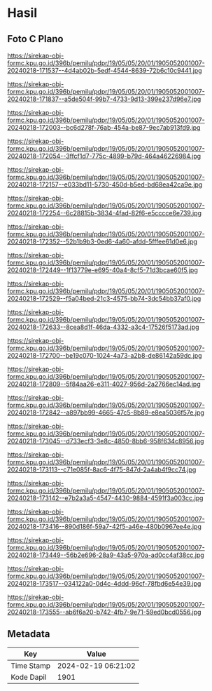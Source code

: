 # Hasil

## Foto C Plano

https://sirekap-obj-formc.kpu.go.id/396b/pemilu/pdpr/19/05/05/20/01/1905052001007-20240218-171537--4d4ab02b-5edf-4544-8639-72b6c10c9441.jpg

https://sirekap-obj-formc.kpu.go.id/396b/pemilu/pdpr/19/05/05/20/01/1905052001007-20240218-171837--a5de504f-99b7-4733-9d13-399e237d96e7.jpg

https://sirekap-obj-formc.kpu.go.id/396b/pemilu/pdpr/19/05/05/20/01/1905052001007-20240218-172003--bc6d278f-76ab-454a-be87-9ec7ab913fd9.jpg

https://sirekap-obj-formc.kpu.go.id/396b/pemilu/pdpr/19/05/05/20/01/1905052001007-20240218-172054--3ffcf1d7-775c-4899-b79d-464a46226984.jpg

https://sirekap-obj-formc.kpu.go.id/396b/pemilu/pdpr/19/05/05/20/01/1905052001007-20240218-172157--e033bd11-5730-450d-b5ed-bd68ea42ca9e.jpg

https://sirekap-obj-formc.kpu.go.id/396b/pemilu/pdpr/19/05/05/20/01/1905052001007-20240218-172254--6c28815b-3834-4fad-82f6-e5cccce6e739.jpg

https://sirekap-obj-formc.kpu.go.id/396b/pemilu/pdpr/19/05/05/20/01/1905052001007-20240218-172352--52b1b9b3-0ed6-4a60-afdd-5fffee61d0e6.jpg

https://sirekap-obj-formc.kpu.go.id/396b/pemilu/pdpr/19/05/05/20/01/1905052001007-20240218-172449--1f13779e-e695-40a4-8cf5-71d3bcae60f5.jpg

https://sirekap-obj-formc.kpu.go.id/396b/pemilu/pdpr/19/05/05/20/01/1905052001007-20240218-172529--f5a04bed-21c3-4575-bb74-3dc54bb37af0.jpg

https://sirekap-obj-formc.kpu.go.id/396b/pemilu/pdpr/19/05/05/20/01/1905052001007-20240218-172633--8cea8d1f-46da-4332-a3c4-17526f5173ad.jpg

https://sirekap-obj-formc.kpu.go.id/396b/pemilu/pdpr/19/05/05/20/01/1905052001007-20240218-172700--be19c070-1024-4a73-a2b8-de86142a59dc.jpg

https://sirekap-obj-formc.kpu.go.id/396b/pemilu/pdpr/19/05/05/20/01/1905052001007-20240218-172809--5f84aa26-e311-4027-956d-2a2766ec14ad.jpg

https://sirekap-obj-formc.kpu.go.id/396b/pemilu/pdpr/19/05/05/20/01/1905052001007-20240218-172842--a897bb99-4665-47c5-8b89-e8ea5036f57e.jpg

https://sirekap-obj-formc.kpu.go.id/396b/pemilu/pdpr/19/05/05/20/01/1905052001007-20240218-173045--d733ecf3-3e8c-4850-8bb6-958f634c8956.jpg

https://sirekap-obj-formc.kpu.go.id/396b/pemilu/pdpr/19/05/05/20/01/1905052001007-20240218-173113--c71e085f-8ac6-4f75-847d-2a4ab4f9cc74.jpg

https://sirekap-obj-formc.kpu.go.id/396b/pemilu/pdpr/19/05/05/20/01/1905052001007-20240218-173142--e7b2a3a5-4547-4430-9884-4591f3a003cc.jpg

https://sirekap-obj-formc.kpu.go.id/396b/pemilu/pdpr/19/05/05/20/01/1905052001007-20240218-173416--890d186f-59a7-42f5-a46e-480b0967ee4e.jpg

https://sirekap-obj-formc.kpu.go.id/396b/pemilu/pdpr/19/05/05/20/01/1905052001007-20240218-173449--56b2e696-28a9-43a5-970a-ad0cc4af38cc.jpg

https://sirekap-obj-formc.kpu.go.id/396b/pemilu/pdpr/19/05/05/20/01/1905052001007-20240218-173517--034122a0-0d4c-4ddd-96cf-78fbd6e54e39.jpg

https://sirekap-obj-formc.kpu.go.id/396b/pemilu/pdpr/19/05/05/20/01/1905052001007-20240218-173555--ab6f6a20-b742-4fb7-9e71-59ed0bcd0556.jpg


## Metadata

| Key        | Value               |
| ---------- | ------------------- |
| Time Stamp | 2024-02-19 06:21:02 |
| Kode Dapil | 1901                |



